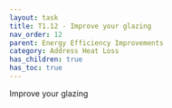 ```yaml
---
layout: task
title: T1.12 - Improve your glazing
nav_order: 12
parent: Energy Efficiency Improvements
category: Address Heat Loss
has_children: true
has_toc: true
---
```


Improve your glazing 

